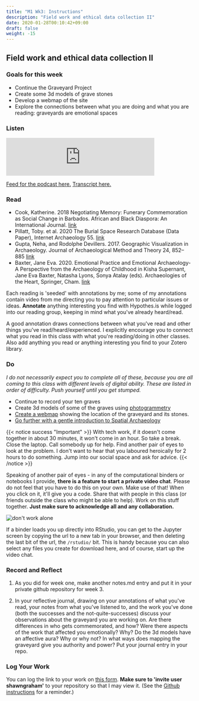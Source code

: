 ```yaml
---
title: "M1 Wk3: Instructions"
description: "Field work and ethical data collection II"
date: 2020-01-28T00:10:42+09:00
draft: false
weight: -15
---
```

## Field work and ethical data collection II

### Goals for this week

- Continue the Graveyard Project
- Create some 3d models of grave stones
- Develop a webmap of the site
- Explore the connections between what you are doing and what you are reading: graveyards are emotional spaces

### Listen

<iframe src="https://anchor.fm/dr-graham/embed/episodes/HIST3000CLCV3000-Week-3-The-Digital-Day-to-Day-ei0iq4" height="102px" width="400px" frameborder="0" scrolling="no"></iframe>

[Feed for the podcast here.](https://anchor.fm/s/1c3d3bfc/podcast/rss) [Transcript here.](/transcripts/episode-3)

### Read

+ Cook, Katherine. 2018 Negotiating Memory: Funerary Commemoration as Social Change in Barbados. African and Black Diaspora: An International Journal. [link](data/cook2018.pdf)
+ Pillatt, Toby. et al. 2020 The Burial Space Research Database (Data Paper), Internet Archaeology 55. [link](https://doi.org/10.11141/ia.55.3)
+ Gupta, Neha, and Rodolphe Devillers. 2017. Geographic Visualization in Archaeology. Journal of Archaeological Method and Theory 24, 852–885 [link](https://core.ac.uk/download/pdf/77997647.pdf)
+ Baxter, Jane Eva. 2020. Emotional Practice and Emotional Archaeology- A Perspective from the Archaeology of Childhood in Kisha Supernant, Jane Eva Baxter, Natasha Lyons, Sonya Atalay (eds). Archaeologies of the Heart, Springer, Cham. [link](data/Baxter_chp_Archaeologies_of_the_Heart.pdf)

Each reading is 'seeded' with annotations by me; some of my annotations contain video from me directing you to pay attention to particular issues or ideas. **Annotate** anything interesting you find with Hypothes.is while logged into our reading group, keeping in mind what you've already heard/read.

A good annotation draws connections between what you've read and other things you've read/heard/experienced. I explicitly encourage you to connect what you read in this class with what you're reading/doing in other classes. Also add anything you read or anything interesting you find to your Zotero library.


### Do

_I do not necessarily expect you to complete all of these, because you are all coming to this class with different levels of digital ability. These are listed in order of difficulty. Push yourself until you get stumped._

- Continue to record your ten graves
- Create 3d models of some of the graves using [photogrammetry](/week/3/photogrammetry)
- [Create a webmap](/week/3/webmaps) showing the location of the graveyard and its stones.
- [Go further with a gentle introduction to Spatial Archaeology](/week/3/spatial-archae)

{{< notice success "Important" >}} With tech work, if it doesn't come together in about 30 minutes, it won't come in an hour. So take a break. Close the laptop. Call somebody up for help. Find another pair of eyes to look at the problem. I don't want to hear that you laboured heroically for 2 hours to do something. Jump into our social space and ask for advice.
{{< /notice >}}

Speaking of another pair of eyes - in any of the computational binders or notebooks I provide, **there is a feature to start a private video chat**. Please do not feel that you have to do this on your own. Make use of that! When you click on it, it'll give you a code. Share that with people in this class (or friends outside the class who might be able to help). Work on this stuff together. **Just make sure to acknowledge all and any collaboration.**

![don't work alone](/images/dont-work-alone.png)

If a binder loads you up directly into RStudio, you can get to the Jupyter screen by copying the url to a new tab in your browser, and then deleting the last bit of the url, the `/rstudio/` bit. This is handy because you can also select any files you create for download here, and of course, start up the video chat.

### Record and Reflect

1. As you did for week one, make another notes.md entry and put it in your private github repository for week 3.

2. In your reflective journal, drawing on your annotations of what you've read, your notes from what you've listened to, and the work you've done (both the successes and the not-quite-successes) discuss your observations about the graveyard you are working on. Are there differences in who gets commemorated, and how? Were there aspects of the work that affected you emotionally? Why? Do the 3d models have an affective aura? Why or why not? In what ways does mapping the graveyard give you authority and power? Put your journal entry in your repo.

### Log Your Work

You can log the link to your work on [this form](https://forms.gle/9BMvFeFda9qq36fAA). **Make sure to 'invite user shawngraham'** to your repository so that I may view it. (See the [Github instructions](/week/1/github) for a reminder.)
